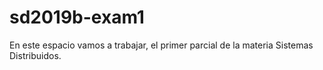 # sd2019b-exam1
En este espacio vamos a trabajar, el primer parcial de la materia Sistemas Distribuidos.
